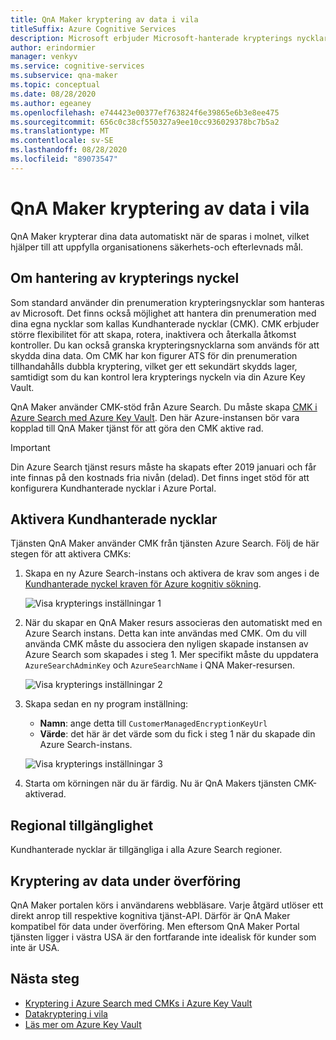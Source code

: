 ```yaml
---
title: QnA Maker kryptering av data i vila
titleSuffix: Azure Cognitive Services
description: Microsoft erbjuder Microsoft-hanterade krypterings nycklar och du kan också hantera dina Cognitive Services prenumerationer med dina egna nycklar, som kallas Kundhanterade nycklar (CMK). Den här artikeln beskriver data kryptering i vila för QnA Maker och hur du aktiverar och hanterar CMK.
author: erindormier
manager: venkyv
ms.service: cognitive-services
ms.subservice: qna-maker
ms.topic: conceptual
ms.date: 08/28/2020
ms.author: egeaney
ms.openlocfilehash: e744423e00377ef763824f6e39865e6b3e8ee475
ms.sourcegitcommit: 656c0c38cf550327a9ee10cc936029378bc7b5a2
ms.translationtype: MT
ms.contentlocale: sv-SE
ms.lasthandoff: 08/28/2020
ms.locfileid: "89073547"
---
```

# <a name="qna-maker-encryption-of-data-at-rest"></a>QnA Maker kryptering av data i vila

QnA Maker krypterar dina data automatiskt när de sparas i molnet, vilket hjälper till att uppfylla organisationens säkerhets-och efterlevnads mål.

## <a name="about-encryption-key-management"></a>Om hantering av krypterings nyckel

Som standard använder din prenumeration krypteringsnycklar som hanteras av Microsoft. Det finns också möjlighet att hantera din prenumeration med dina egna nycklar som kallas Kundhanterade nycklar (CMK). CMK erbjuder större flexibilitet för att skapa, rotera, inaktivera och återkalla åtkomst kontroller. Du kan också granska krypteringsnycklarna som används för att skydda dina data. Om CMK har kon figurer ATS för din prenumeration tillhandahålls dubbla kryptering, vilket ger ett sekundärt skydds lager, samtidigt som du kan kontrol lera krypterings nyckeln via din Azure Key Vault.

QnA Maker använder CMK-stöd från Azure Search. Du måste skapa [CMK i Azure Search med Azure Key Vault](https://docs.microsoft.com/azure/search/search-security-manage-encryption-keys). Den här Azure-instansen bör vara kopplad till QnA Maker tjänst för att göra den CMK aktive rad.

> [!IMPORTANT]
> Din Azure Search tjänst resurs måste ha skapats efter 2019 januari och får inte finnas på den kostnads fria nivån (delad). Det finns inget stöd för att konfigurera Kundhanterade nycklar i Azure Portal.

## <a name="enable-customer-managed-keys"></a>Aktivera Kundhanterade nycklar

Tjänsten QnA Maker använder CMK från tjänsten Azure Search. Följ de här stegen för att aktivera CMKs:

1. Skapa en ny Azure Search-instans och aktivera de krav som anges i de [Kundhanterade nyckel kraven för Azure kognitiv sökning](https://docs.microsoft.com/azure/search/search-security-manage-encryption-keys#prerequisites).

   ![Visa krypterings inställningar 1](../media/cognitive-services-encryption/qna-encryption-1.png)

2. När du skapar en QnA Maker resurs associeras den automatiskt med en Azure Search instans. Detta kan inte användas med CMK. Om du vill använda CMK måste du associera den nyligen skapade instansen av Azure Search som skapades i steg 1. Mer specifikt måste du uppdatera `AzureSearchAdminKey` och `AzureSearchName` i QNA Maker-resursen.

   ![Visa krypterings inställningar 2](../media/cognitive-services-encryption/qna-encryption-2.png)

3. Skapa sedan en ny program inställning:
   * **Namn**: ange detta till `CustomerManagedEncryptionKeyUrl`
   * **Värde**: det här är det värde som du fick i steg 1 när du skapade din Azure Search-instans.

   ![Visa krypterings inställningar 3](../media/cognitive-services-encryption/qna-encryption-3.png)

4. Starta om körningen när du är färdig. Nu är QnA Makers tjänsten CMK-aktiverad.

## <a name="regional-availability"></a>Regional tillgänglighet

Kundhanterade nycklar är tillgängliga i alla Azure Search regioner.

## <a name="encryption-of-data-in-transit"></a>Kryptering av data under överföring

QnA Maker portalen körs i användarens webbläsare. Varje åtgärd utlöser ett direkt anrop till respektive kognitiva tjänst-API. Därför är QnA Maker kompatibel för data under överföring.
Men eftersom QnA Maker Portal tjänsten ligger i västra USA är den fortfarande inte idealisk för kunder som inte är USA. 

## <a name="next-steps"></a>Nästa steg

* [Kryptering i Azure Search med CMKs i Azure Key Vault](https://docs.microsoft.com/azure/search/search-security-manage-encryption-keys)
* [Datakryptering i vila](https://docs.microsoft.com/azure/security/fundamentals/encryption-atrest)
* [Läs mer om Azure Key Vault](https://docs.microsoft.com/azure/key-vault/key-vault-overview)
